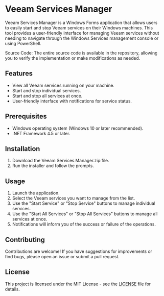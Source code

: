 # Veeam Services Manager

Veeam Services Manager is a Windows Forms application that allows users to easily start and stop Veeam services on their Windows machines. This tool provides a user-friendly interface for managing Veeam services without needing to navigate through the Windows Services management console or using PowerShell.

Source Code:
The entire source code is available in the repository, allowing you to verify the implementation or make modifications as needed.

## Features

- View all Veeam services running on your machine.
- Start and stop individual services.
- Start and stop all services at once.
- User-friendly interface with notifications for service status.

## Prerequisites

- Windows operating system (Windows 10 or later recommended).
- .NET Framework 4.5 or later.

## Installation

1. Download the Veeam Services Manager.zip file.
2. Run the installer and follow the prompts.

## Usage

1. Launch the application.
2. Select the Veeam services you want to manage from the list.
3. Use the "Start Service" or "Stop Service" buttons to manage individual services.
4. Use the "Start All Services" or "Stop All Services" buttons to manage all services at once.
5. Notifications will inform you of the success or failure of the operations.

## Contributing

Contributions are welcome! If you have suggestions for improvements or find bugs, please open an issue or submit a pull request.

## License

This project is licensed under the MIT License - see the [LICENSE](LICENSE) file for details.
